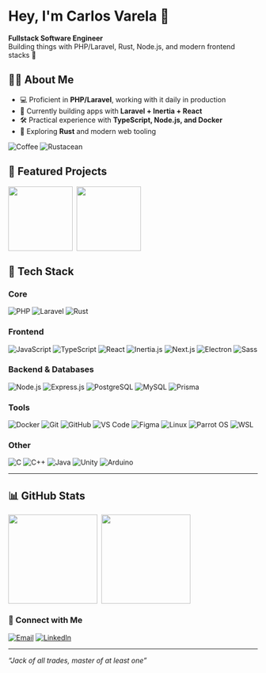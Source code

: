 # Hey, I'm Carlos Varela 👋

**Fullstack Software Engineer**  
Building things with PHP/Laravel, Rust, Node.js, and modern frontend stacks 🚀

## 🧑‍💻 About Me
- 💻 Proficient in **PHP/Laravel**, working with it daily in production  
- 🔭 Currently building apps with **Laravel + Inertia + React**  
- 🛠 Practical experience with **TypeScript, Node.js, and Docker**  
- 🌱 Exploring **Rust** and modern web tooling  

![Coffee](https://img.shields.io/badge/Coffee-Fuel-orange?logo=buymeacoffee&logoColor=white)
![Rustacean](https://img.shields.io/badge/Rustacean-🦀-black)

## 🚀 Featured Projects
<div style="display: flex; flex-wrap: wrap; gap: 8px;">
  <a href="https://github.com/caduvarela/phpz" style="text-decoration:none;">
    <img height="130em" src="https://github-readme-stats.vercel.app/api/pin/?username=caduvarela&repo=phpz&theme=radical&cache_seconds=3000"/>
  </a>
  <a href="https://github.com/caduvarela/cansee-ayu" style="text-decoration:none;">
    <img height="130em" src="https://github-readme-stats.vercel.app/api/pin/?username=caduvarela&repo=cansee-ayu&theme=radical&cache_seconds=3000"/>
  </a>
</div>


## 🔧 Tech Stack

### **Core**
![PHP](https://img.shields.io/badge/PHP-777BB4?logo=php&logoColor=white) 
![Laravel](https://img.shields.io/badge/Laravel-FF2D20?logo=laravel&logoColor=white) 
![Rust](https://img.shields.io/badge/Rust-000000?logo=rust&logoColor=white)  

### **Frontend**
![JavaScript](https://img.shields.io/badge/JavaScript-F7DF1E?logo=javascript&logoColor=black)
![TypeScript](https://img.shields.io/badge/TypeScript-007ACC?logo=typescript&logoColor=white)
![React](https://img.shields.io/badge/React-20232A?logo=react&logoColor=61DAFB)
![Inertia.js](https://img.shields.io/badge/Inertia.js-9553E9?logo=javascript&logoColor=white)
![Next.js](https://img.shields.io/badge/Next.js-000000?logo=next.js&logoColor=white) 
![Electron](https://img.shields.io/badge/Electron-47848F?logo=electron&logoColor=white)
![Sass](https://img.shields.io/badge/Sass-CC6699?logo=sass&logoColor=white)

### **Backend & Databases**
![Node.js](https://img.shields.io/badge/Node.js-339933?logo=node.js&logoColor=white)
![Express.js](https://img.shields.io/badge/Express-000000?logo=express&logoColor=white) 
![PostgreSQL](https://img.shields.io/badge/PostgreSQL-336791?logo=postgresql&logoColor=white)
![MySQL](https://img.shields.io/badge/MySQL-4479A1?logo=mysql&logoColor=white)
![Prisma](https://img.shields.io/badge/Prisma-2D3748?logo=prisma&logoColor=white)

### **Tools**
![Docker](https://img.shields.io/badge/Docker-2496ED?logo=docker&logoColor=white)
![Git](https://img.shields.io/badge/Git-F05032?logo=git&logoColor=white)
![GitHub](https://img.shields.io/badge/GitHub-181717?logo=github&logoColor=white)
![VS Code](https://img.shields.io/badge/VS%20Code-007ACC?logo=visual-studio-code&logoColor=white)
![Figma](https://img.shields.io/badge/Figma-F24E1E?logo=figma&logoColor=white)
![Linux](https://img.shields.io/badge/Linux-FCC624?logo=linux&logoColor=black)
![Parrot OS](https://img.shields.io/badge/Parrot%20OS-15AABF?logo=linux&logoColor=white)
![WSL](https://img.shields.io/badge/WSL-4D4D4D?logo=windows&logoColor=white)

### **Other**
![C](https://img.shields.io/badge/C-A8B9CC?logo=c&logoColor=white)
![C++](https://img.shields.io/badge/C++-00599C?logo=c%2B%2B&logoColor=white)
![Java](https://img.shields.io/badge/Java-%23ED8B00.svg??style=for-the-badge&logo=openjdk&logoColor=white)
![Unity](https://img.shields.io/badge/Unity-000000?logo=unity&logoColor=white)
![Arduino](https://img.shields.io/badge/Arduino-00979D?logo=arduino&logoColor=white)

---

## 📊 GitHub Stats
<div style="display: flex; flex-wrap: wrap; width: 100%; gap: 8px">
  <img height="180em" src="https://github-readme-stats.vercel.app/api?username=caduvarela&show_icons=true&theme=radical"/>
  <img height="180em" src="https://github-readme-stats.vercel.app/api/top-langs/?username=caduvarela&layout=compact&theme=radical"/>
</div>

### 🤝 Connect with Me

[![Email](https://img.shields.io/badge/Email-caduvarela%40gmail.com-red?logo=gmail&logoColor=white)](mailto:caduvarela@gmail.com)
[![LinkedIn](https://img.shields.io/badge/LinkedIn-0077B5?logo=linkedin&logoColor=white)](https://www.linkedin.com/in/caduvarela/)

---

*“Jack of all trades, master of at least one”*
